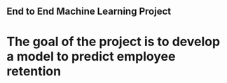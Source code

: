 ## End to End Machine Learning Project 
# The goal of the project is to develop a model to predict employee retention